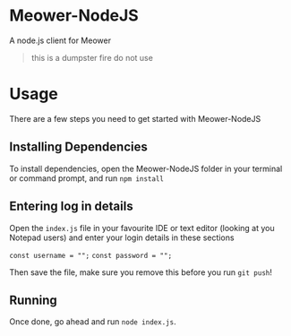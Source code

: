 # Meower-NodeJS
A node.js client for Meower

> this is a dumpster fire do not use

# Usage
There are a few steps you need to get started with Meower-NodeJS

## Installing Dependencies
To install dependencies, open the Meower-NodeJS folder in your terminal or command prompt, and run `npm install`

## Entering log in details
Open the `index.js` file in your favourite IDE or text editor (looking at you Notepad users) and enter your login details in these sections

`const username = "";`
`const password = "";`

Then save the file, make sure you remove this before you run `git push`!

## Running
Once done, go ahead and run `node index.js`.

